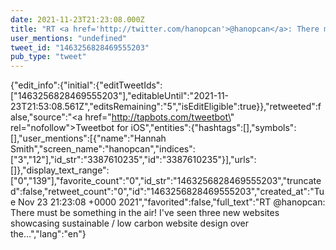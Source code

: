 ```yaml
---
date: 2021-11-23T21:23:08.000Z
title: "RT <a href='http://twitter.com/hanopcan'>@hanopcan</a>: There must be something in the air! I've seen three new websites showcasing sustainable / low carbon website design over the…″"
user_mentions: "undefined"
tweet_id: "1463256828469555203"
pub_type: "tweet"
---
```

{"edit_info":{"initial":{"editTweetIds":["1463256828469555203"],"editableUntil":"2021-11-23T21:53:08.561Z","editsRemaining":"5","isEditEligible":true}},"retweeted":false,"source":"<a href=\"http://tapbots.com/tweetbot\" rel=\"nofollow\">Tweetbot for iΟS</a>","entities":{"hashtags":[],"symbols":[],"user_mentions":[{"name":"Hannah Smith","screen_name":"hanopcan","indices":["3","12"],"id_str":"3387610235","id":"3387610235"}],"urls":[]},"display_text_range":["0","139"],"favorite_count":"0","id_str":"1463256828469555203","truncated":false,"retweet_count":"0","id":"1463256828469555203","created_at":"Tue Nov 23 21:23:08 +0000 2021","favorited":false,"full_text":"RT @hanopcan: There must be something in the air! I've seen three new websites showcasing sustainable / low carbon website design over the…","lang":"en"}
